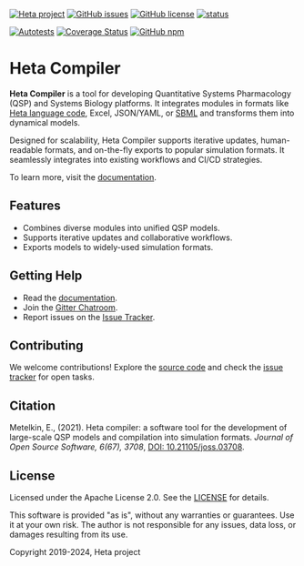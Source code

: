 [![Heta project](https://img.shields.io/badge/%CD%B1-Heta_project-blue)](https://hetalang.github.io/)
[![GitHub issues](https://img.shields.io/github/issues/hetalang/heta-compiler.svg)](https://GitHub.com/hetalang/heta-compiler/issues/)
[![GitHub license](https://img.shields.io/github/license/hetalang/heta-compiler.svg)](https://github.com/hetalang/heta-compiler/blob/master/LICENSE)
[![status](https://joss.theoj.org/papers/ebff76c368d3adb720afe414ef6b29fb/status.svg)](https://joss.theoj.org/papers/ebff76c368d3adb720afe414ef6b29fb)

[![Autotests](https://github.com/hetalang/heta-compiler/workflows/Autotests/badge.svg)](https://github.com/hetalang/heta-compiler/actions)
[![Coverage Status](https://coveralls.io/repos/github/hetalang/heta-compiler/badge.svg?branch=master)](https://coveralls.io/github/hetalang/heta-compiler?branch=master)
[![GitHub npm](https://img.shields.io/npm/v/heta-compiler/latest.svg)](https://www.npmjs.com/package/heta-compiler)

# Heta Compiler

**Heta Compiler** is a tool for developing Quantitative Systems Pharmacology (QSP) and Systems Biology platforms. It integrates modules in formats like [Heta language code](https://hetalang.github.io/#/specifications/), Excel, JSON/YAML, or [SBML](http://sbml.org/) and transforms them into dynamical models.

Designed for scalability, Heta Compiler supports iterative updates, human-readable formats, and on-the-fly exports to popular simulation formats. It seamlessly integrates into existing workflows and CI/CD strategies.

To learn more, visit the [documentation](https://hetalang.github.io/#/heta-compiler/).

## Features
- Combines diverse modules into unified QSP models.
- Supports iterative updates and collaborative workflows.
- Exports models to widely-used simulation formats.

## Getting Help
- Read the [documentation](https://hetalang.github.io/).
- Join the [Gitter Chatroom](https://gitter.im/hetalang/community?utm_source=readme).
- Report issues on the [Issue Tracker](https://github.com/hetalang/heta-compiler/issues).

## Contributing
We welcome contributions! Explore the [source code](https://github.com/hetalang/heta-compiler) and check the [issue tracker](https://github.com/hetalang/heta-compiler/issues) for open tasks.

## Citation
Metelkin, E., (2021). Heta compiler: a software tool for the development of large-scale QSP models and compilation into simulation formats. *Journal of Open Source Software, 6(67), 3708*, [DOI: 10.21105/joss.03708](https://doi.org/10.21105/joss.03708).

## License
Licensed under the Apache License 2.0. See the [LICENSE](./LICENSE) for details.

This software is provided "as is", without any warranties or guarantees. Use it at your own risk. The author is not responsible for any issues, data loss, or damages resulting from its use.

Copyright 2019-2024, Heta project
